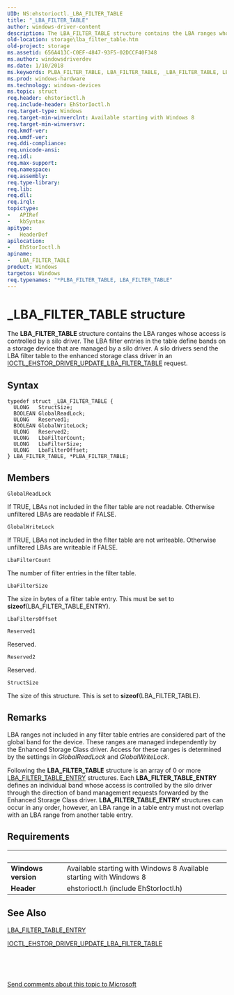 ```yaml
---
UID: NS:ehstorioctl._LBA_FILTER_TABLE
title: "_LBA_FILTER_TABLE"
author: windows-driver-content
description: The LBA_FILTER_TABLE structure contains the LBA ranges whose access is controlled by a silo driver.
old-location: storage\lba_filter_table.htm
old-project: storage
ms.assetid: 656A413C-C0EF-4847-93F5-02DCCF40F348
ms.author: windowsdriverdev
ms.date: 1/10/2018
ms.keywords: PLBA_FILTER_TABLE, LBA_FILTER_TABLE, _LBA_FILTER_TABLE, LBA_FILTER_TABLE structure [Storage Devices], PLBA_FILTER_TABLE structure pointer [Storage Devices], *PLBA_FILTER_TABLE, ehstorioctl/PLBA_FILTER_TABLE, storage.lba_filter_table, ehstorioctl/LBA_FILTER_TABLE
ms.prod: windows-hardware
ms.technology: windows-devices
ms.topic: struct
req.header: ehstorioctl.h
req.include-header: EhStorIoctl.h
req.target-type: Windows
req.target-min-winverclnt: Available starting with Windows 8
req.target-min-winversvr: 
req.kmdf-ver: 
req.umdf-ver: 
req.ddi-compliance: 
req.unicode-ansi: 
req.idl: 
req.max-support: 
req.namespace: 
req.assembly: 
req.type-library: 
req.lib: 
req.dll: 
req.irql: 
topictype:
-	APIRef
-	kbSyntax
apitype:
-	HeaderDef
apilocation:
-	EhStorIoctl.h
apiname:
-	LBA_FILTER_TABLE
product: Windows
targetos: Windows
req.typenames: "*PLBA_FILTER_TABLE, LBA_FILTER_TABLE"
---
```


# _LBA_FILTER_TABLE structure
The <b>LBA_FILTER_TABLE</b> structure contains the LBA ranges whose access is controlled by a silo driver. The LBA filter entries in the table define bands on a storage device that are managed by a silo driver.  A silo drivers send the LBA filter table to the enhanced storage class driver in an <a href="..\ehstorioctl\ni-ehstorioctl-ioctl_ehstor_driver_update_lba_filter_table.md">IOCTL_EHSTOR_DRIVER_UPDATE_LBA_FILTER_TABLE</a> request.

## Syntax
````
typedef struct _LBA_FILTER_TABLE {
  ULONG   StructSize;
  BOOLEAN GlobalReadLock;
  ULONG   Reserved1;
  BOOLEAN GlobalWriteLock;
  ULONG   Reserved2;
  ULONG   LbaFilterCount;
  ULONG   LbaFilterSize;
  ULONG   LbaFilterOffset;
} LBA_FILTER_TABLE, *PLBA_FILTER_TABLE;
````

## Members


`GlobalReadLock`

If TRUE, LBAs not included in the filter table are not readable. Otherwise unfiltered LBAs are readable if FALSE.

`GlobalWriteLock`

If TRUE, LBAs not included in the filter table are not writeable. Otherwise unfiltered LBAs are writeable if FALSE.

`LbaFilterCount`

The number of filter entries in the filter table.

`LbaFilterSize`

The size in bytes of a filter table entry. This must be set to <b>sizeof</b>(LBA_FILTER_TABLE_ENTRY).

`LbaFiltersOffset`



`Reserved1`

Reserved.

`Reserved2`

Reserved.

`StructSize`

The size of this structure. This is set to <b>sizeof</b>(LBA_FILTER_TABLE).

## Remarks
LBA ranges not included in any filter table entries are considered part of the global band for the device. These ranges are managed independently by the Enhanced Storage Class driver. Access for these ranges is determined by the settings in <i>GlobalReadLock</i> and <i>GlobalWriteLock</i>.

Following the <b>LBA_FILTER_TABLE</b> structure is an array of 0 or more <a href="..\ehstorioctl\ns-ehstorioctl-_lba_filter_table_entry.md">LBA_FILTER_TABLE_ENTRY</a> structures. Each <b>LBA_FILTER_TABLE_ENTRY</b> defines an individual band whose access is controlled by the silo driver through the direction of band management requests forwarded by the Enhanced Storage Class driver. <b>LBA_FILTER_TABLE_ENTRY</b> structures can occur in any order, however, an LBA range in  a table entry must not overlap with an LBA range from another table entry.

## Requirements
| &nbsp; | &nbsp; |
| ---- |:---- |
| **Windows version** | Available starting with Windows 8 Available starting with Windows 8 |
| **Header** | ehstorioctl.h (include EhStorIoctl.h) |

## See Also

<a href="..\ehstorioctl\ns-ehstorioctl-_lba_filter_table_entry.md">LBA_FILTER_TABLE_ENTRY</a>



<a href="..\ehstorioctl\ni-ehstorioctl-ioctl_ehstor_driver_update_lba_filter_table.md">IOCTL_EHSTOR_DRIVER_UPDATE_LBA_FILTER_TABLE</a>



 

 

<a href="mailto:wsddocfb@microsoft.com?subject=Documentation%20feedback [storage\storage]:%20LBA_FILTER_TABLE structure%20 RELEASE:%20(1/10/2018)&amp;body=%0A%0APRIVACY STATEMENT%0A%0AWe use your feedback to improve the documentation. We don't use your email address for any other purpose, and we'll remove your email address from our system after the issue that you're reporting is fixed. While we're working to fix this issue, we might send you an email message to ask for more info. Later, we might also send you an email message to let you know that we've addressed your feedback.%0A%0AFor more info about Microsoft's privacy policy, see http://privacy.microsoft.com/en-us/default.aspx." title="Send comments about this topic to Microsoft">Send comments about this topic to Microsoft</a>
